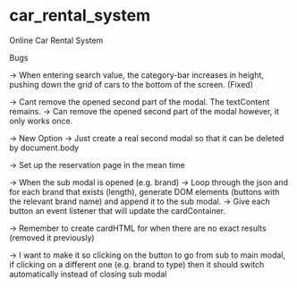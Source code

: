 # car_rental_system
Online Car Rental System

Bugs

-> When entering search value, the category-bar increases in height, pushing down the grid of cars to the bottom of the screen. (Fixed)

-> Cant remove the opened second part of the modal. The textContent remains.
-> Can remove the opened second part of the modal however, it only works once.

-> New Option -> Just create a real second modal so that it can be deleted by document.body

-> Set up the reservation page in the mean time

-> When the sub modal is opened (e.g. brand) 
-> Loop through the json and for each brand that exists (length), generate DOM elements (buttons with the relevant brand name) and append it to the sub modal.
-> Give each button an event listener that will update the cardContainer.

-> Remember to create cardHTML for when there are no exact results (removed it previously)

-> I want to make it so clicking on the button to go from sub to main modal, if clicking on a different one (e.g. brand to type) then it should switch automatically instead of closing sub modal